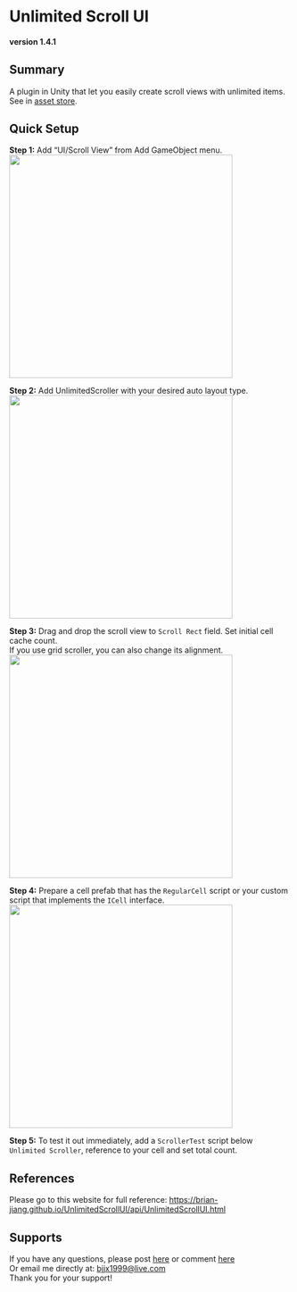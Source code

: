 # Unlimited Scroll UI
#### version 1.4.1

## Summary
A plugin in Unity that let you easily create scroll views with unlimited items. See in [asset store](http://u3d.as/2z2a).

## Quick Setup
**Step 1:** Add “UI/Scroll View” from Add GameObject menu.  
<img src="./Tools~/DocFx/images/1.png" width=400>

**Step 2:** Add UnlimitedScroller with your desired auto layout type.  
<img src="./Tools~/DocFx/images/3.png" width=400>

**Step 3:** Drag and drop the scroll view to `Scroll Rect` field. Set initial cell cache count.  
If you use grid scroller, you can also change its alignment.  
<img src="./Tools~/DocFx/images/4.png" width=400>

**Step 4:** Prepare a cell prefab that has the `RegularCell` script or your custom script that implements the `ICell` interface.  
<img src="./Tools~/DocFx/images/5.png" width=400>

**Step 5:** To test it out immediately, add a `ScrollerTest` script below `Unlimited Scroller`, reference to your cell and set total count.  

## References
Please go to this website for full reference: https://brian-jiang.github.io/UnlimitedScrollUI/api/UnlimitedScrollUI.html

## Supports
If you have any questions, please post [here](https://github.com/Brian-Jiang/UnlimitedScrollUI)
or comment [here](http://u3d.as/2z2a)  
Or email me directly at: [bjjx1999@live.com](mailto:bjjx1999@live.com)  
Thank you for your support!
